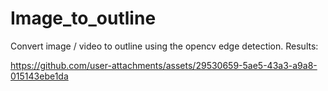 # Image_to_outline
Convert image / video to outline using the opencv edge detection.
Results:

https://github.com/user-attachments/assets/29530659-5ae5-43a3-a9a8-015143ebe1da

